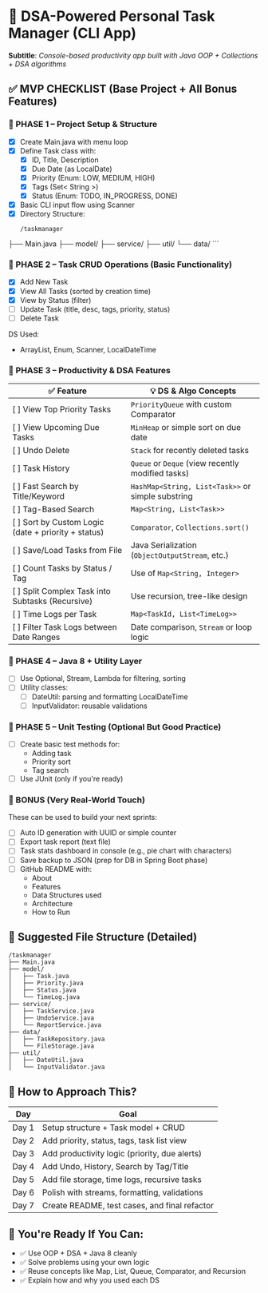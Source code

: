 # 📌 DSA-Powered Personal Task Manager (CLI App)
**Subtitle**: *Console-based productivity app built with Java OOP + Collections + DSA algorithms*

## ✅ MVP CHECKLIST (Base Project + All Bonus Features)
### 🔹 PHASE 1 – Project Setup & Structure
- [X] Create Main.java with menu loop
- [X] Define Task class with:
  - [X] ID, Title, Description
  - [X] Due Date (as LocalDate)
  - [X] Priority (Enum: LOW, MEDIUM, HIGH)
  - [X] Tags (Set< String >)
  - [X] Status (Enum: TODO, IN_PROGRESS, DONE)
- [X] Basic CLI input flow using Scanner
- [X]  Directory Structure:
    ```text
    /taskmanager
  ├── Main.java
  ├── model/
  ├── service/
  ├── util/
  └── data/
    ```

### 🔹 PHASE 2 – Task CRUD Operations (Basic Functionality)
- [X] Add New Task
- [X] View All Tasks (sorted by creation time)
- [X] View by Status (filter)
- [ ] Update Task (title, desc, tags, priority, status)
- [ ] Delete Task

DS Used:
* ArrayList, Enum, Scanner, LocalDateTime

### 🔹 PHASE 3 – Productivity & DSA Features
| ✅ Feature                                            | 💡 DS & Algo Concepts                             |
| ---------------------------------------------------- | ------------------------------------------------- |
| \[ ] View Top Priority Tasks                         | `PriorityQueue` with custom Comparator            |
| \[ ] View Upcoming Due Tasks                         | `MinHeap` or simple sort on due date              |
| \[ ] Undo Delete                                     | `Stack` for recently deleted tasks                |
| \[ ] Task History                                    | `Queue` or `Deque` (view recently modified tasks) |
| \[ ] Fast Search by Title/Keyword                    | `HashMap<String, List<Task>>` or simple substring |
| \[ ] Tag-Based Search                                | `Map<String, List<Task>>`                         |
| \[ ] Sort by Custom Logic (date + priority + status) | `Comparator`, `Collections.sort()`                |
| \[ ] Save/Load Tasks from File                       | Java Serialization (`ObjectOutputStream`, etc.)   |
| \[ ] Count Tasks by Status / Tag                     | Use of `Map<String, Integer>`                     |
| \[ ] Split Complex Task into Subtasks (Recursive)    | Use recursion, tree-like design                   |
| \[ ] Time Logs per Task                              | `Map<TaskId, List<TimeLog>>`                      |
| \[ ] Filter Task Logs between Date Ranges            | Date comparison, `Stream` or loop logic           |

### 🔹 PHASE 4 – Java 8 + Utility Layer
- [ ] Use Optional, Stream, Lambda for filtering, sorting
- [ ] Utility classes:
  - [ ] DateUtil: parsing and formatting LocalDateTime
  - [ ] InputValidator: reusable validations

### 🔹 PHASE 5 – Unit Testing (Optional But Good Practice)
- [ ] Create basic test methods for:
    * Adding task
    * Priority sort
    * Tag search
- [ ] Use JUnit (only if you're ready)

### 🧪 BONUS (Very Real-World Touch)
These can be used to build your next sprints:
- [ ] Auto ID generation with UUID or simple counter
- [ ] Export task report (text file)
- [ ] Task stats dashboard in console (e.g., pie chart with characters)
- [ ] Save backup to JSON (prep for DB in Spring Boot phase)
- [ ] GitHub README with:
    * About
    * Features
    * Data Structures used
    * Architecture
    * How to Run

## 📘 Suggested File Structure (Detailed)
```text
/taskmanager
├── Main.java
├── model/
│   ├── Task.java
│   ├── Priority.java
│   ├── Status.java
│   └── TimeLog.java
├── service/
│   ├── TaskService.java
│   ├── UndoService.java
│   └── ReportService.java
├── data/
│   ├── TaskRepository.java
│   └── FileStorage.java
├── util/
│   ├── DateUtil.java
│   └── InputValidator.java
```
## 🚀 How to Approach This?
| Day   | Goal                                          |
| ----- | --------------------------------------------- |
| Day 1 | Setup structure + Task model + CRUD           |
| Day 2 | Add priority, status, tags, task list view    |
| Day 3 | Add productivity logic (priority, due alerts) |
| Day 4 | Add Undo, History, Search by Tag/Title        |
| Day 5 | Add file storage, time logs, recursive tasks  |
| Day 6 | Polish with streams, formatting, validations  |
| Day 7 | Create README, test cases, and final refactor |

## 🧠 You're Ready If You Can:
* ✅ Use OOP + DSA + Java 8 cleanly
* ✅ Solve problems using your own logic
* ✅ Reuse concepts like Map, List, Queue, Comparator, and Recursion
* ✅ Explain how and why you used each DS